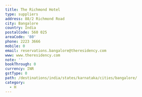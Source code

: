 ```yaml
---
title: The Richmond Hotel
type: suppliers
address: 88/2 Richmond Road
city: Bangalore
country: India
postalCode: 560 025
areaCode: '80'
phone: 2223 3666
mobile: 0
email: reservations.bangalore@theresidency.com
www: www.theresidency.com
note: ''
bookThrough: 0
currency: INR
gstType: 0
path: /destinations/india/states/karnataka/cities/bangalore/
category:
  - H
---
```



